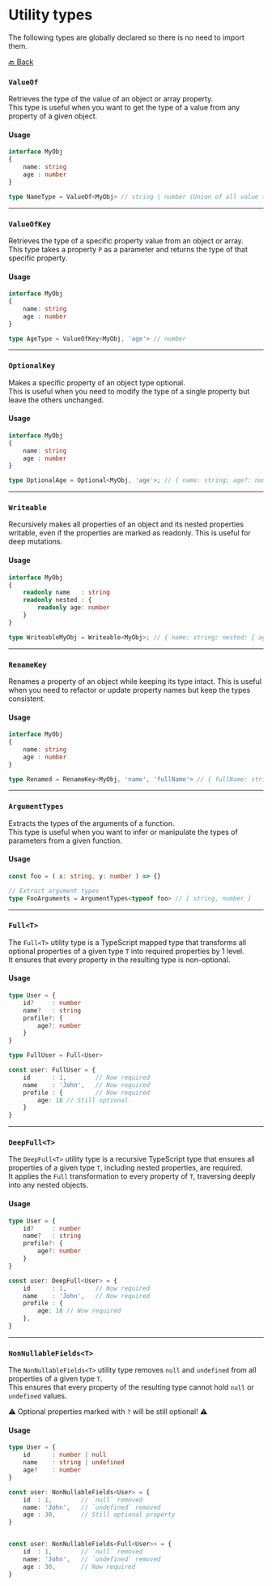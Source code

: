 # Utility types

The following types are globally declared so there is no need to import them.

[🔙 Back](../../README.md)

### `ValueOf`

Retrieves the type of the value of an object or array property.\
This type is useful when you want to get the type of a value from any property of a given object.

#### Usage

```ts
interface MyObj
{
	name: string
	age	: number
}

type NameType = ValueOf<MyObj> // string | number (Union of all value types)
```

---

### `ValueOfKey`

Retrieves the type of a specific property value from an object or array.\
This type takes a property `P` as a parameter and returns the type of that specific property.

#### Usage

```ts
interface MyObj
{
	name: string
	age	: number
}

type AgeType = ValueOfKey<MyObj, 'age'> // number
```

---

### `OptionalKey`

Makes a specific property of an object type optional.\
This is useful when you need to modify the type of a single property but leave the others unchanged.

#### Usage

```ts
interface MyObj
{
	name: string
	age	: number
}

type OptionalAge = Optional<MyObj, 'age'>; // { name: string; age?: number }
```

---

### `Writeable`

Recursively makes all properties of an object and its nested properties writable, even if the properties are marked as readonly. This is useful for deep mutations.

#### Usage

```ts
interface MyObj
{
	readonly name	: string
	readonly nested	: {
		readonly age: number
	}
}

type WriteableMyObj = Writeable<MyObj>; // { name: string; nested: { age: number } }

```

---

### `RenameKey`

Renames a property of an object while keeping its type intact. This is useful when you need to refactor or update property names but keep the types consistent.

#### Usage

```ts
interface MyObj
{
	name: string
	age	: number
}

type Renamed = RenameKey<MyObj, 'name', 'fullName'> // { fullName: string; age: number }
```

---

### `ArgumentTypes`

Extracts the types of the arguments of a function.\
This type is useful when you want to infer or manipulate the types of parameters from a given function.

#### Usage

```ts
const foo = ( x: string, y: number ) => {}

// Extract argument types
type FooArguments = ArgumentTypes<typeof foo> // [ string, number ]
```

---

### `Full<T>`

The `Full<T>` utility type is a TypeScript mapped type that transforms all optional properties of a given type `T` into required properties by 1 level.\
It ensures that every property in the resulting type is non-optional.

#### Usage

```ts
type User = {
	id?		: number
	name?	: string
	profile?: {
		age?: number
	}
}

type FullUser = Full<User>

const user: FullUser = {
	id		: 1,		// Now required
	name	: 'John',	// Now required
	profile	: {			// Now required
		age: 18 // Still optional
	}
}
```

---

### `DeepFull<T>`

The `DeepFull<T>` utility type is a recursive TypeScript type that ensures all properties of a given type `T`, including nested properties, are required.\
It applies the `Full` transformation to every property of `T`, traversing deeply into any nested objects.

#### Usage

```ts
type User = {
	id?		: number
	name?	: string
	profile?: {
		age?: number
	}
}

const user: DeepFull<User> = {
	id		: 1,		// Now required
	name	: 'John',	// Now required
	profile	: {
		age: 18 // Now required
	},
}
```

---

### `NonNullableFields<T>`

The `NonNullableFields<T>` utility type removes `null` and `undefined` from all properties of a given type `T`.\
This ensures that every property of the resulting type cannot hold `null` or `undefined` values.

⚠️ Optional properties marked with `?` will be still optional! ⚠️

#### Usage

```ts
type User = {
	id		: number | null
	name	: string | undefined
	age?	: number
}

const user: NonNullableFields<User> = {
	id	: 1,		// `null` removed
	name: 'John',	// `undefined` removed
	age	: 30,		// Still optional property
}


const user: NonNullableFields<Full<User>> = {
	id	: 1,		// `null` removed
	name: 'John',	// `undefined` removed
	age	: 30,		// Now required
}
```